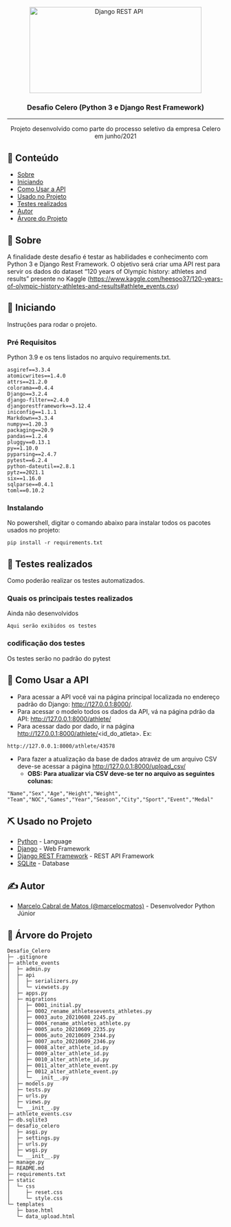 <p align="center">
  <a href="https://github.com/marcelocmatos/desafio_celero" rel="noopener">
 <img width='400px' height=200px src="https://fiverr-res.cloudinary.com/images/q_auto,f_auto/gigs/136893056/original/c077ae2c46497ef39ba6db4b67a2b066d202bc0b/make-restful-api-using-django-rest-framework.png" alt="Django REST API"></a>
</p>

<h3 align="center">Desafio Celero (Python 3 e Django Rest Framework)</h3>

---

<p align="center">  Projeto desenvolvido como parte do processo seletivo da empresa Celero em junho/2021
    <br> 
</p>

## 📝 Conteúdo

- [Sobre](#sobre)
- [Iniciando](#iniciando)
- [Como Usar a API](#como_usar)
- [Usado no Projeto](#usado_no_projeto)
- [Testes realizados](#testes)
- [Autor](#autor)
- [Árvore do Projeto](#arvore)

## 🧐 Sobre <a name = "sobre"></a>

A finalidade deste desafio é testar as habilidades e conhecimento com Python 3 e Django Rest Framework. O objetivo será criar uma API rest para servir os dados do dataset “120 years of Olympic history: athletes and results” presente no Kaggle (https://www.kaggle.com/heesoo37/120-years-of-olympic-history-athletes-and-results#athlete_events.csv)

## 🏁 Iniciando <a name = "iniciando"></a>

Instruções para rodar o projeto.

### Pré Requisitos

Python 3.9 e os tens listados no arquivo requirements.txt.

```
asgiref==3.3.4
atomicwrites==1.4.0
attrs==21.2.0
colorama==0.4.4
Django==3.2.4
django-filter==2.4.0
djangorestframework==3.12.4
iniconfig==1.1.1
Markdown==3.3.4
numpy==1.20.3
packaging==20.9
pandas==1.2.4
pluggy==0.13.1
py==1.10.0
pyparsing==2.4.7
pytest==6.2.4
python-dateutil==2.8.1
pytz==2021.1
six==1.16.0
sqlparse==0.4.1
toml==0.10.2
```

### Instalando

No powershell, digitar o comando abaixo para instalar todos os pacotes usados no projeto:

```
pip install -r requirements.txt
```

## 🔧 Testes realizados <a name = "testes"></a>

Como poderão realizar os testes automatizados.

 ### Quais os principais testes realizados

Ainda não desenvolvidos

 ```
 Aqui serão exibidos os testes
 ```

### codificação dos testes

Os testes serão no padrão do pytest

## 🎈 Como Usar a API <a name="como_usar"></a>

- Para acessar a API você vai na página principal localizada no endereço padrão do Django: http://127.0.0.1:8000/.
- Para acessar o modelo todos os dados da API, vá na página pdrão da API: http://127.0.0.1:8000/athlete/
- Para acessar dado por dado, ir na página http://127.0.0.1:8000/athlete/<id_do_atleta>. Ex:
```
http://127.0.0.1:8000/athlete/43578
```
- Para fazer a atualização da base de dados atravéz de um arquivo CSV deve-se acessar a página http://127.0.0.1:8000/upload_csv/
  - <strong>OBS: Para atualizar via CSV deve-se ter no arquivo as seguintes colunas:</strong>

```
"Name","Sex","Age","Height","Weight", "Team","NOC","Games","Year","Season","City","Sport","Event","Medal"
```


## ⛏️ Usado no Projeto <a name = "usado_no_projeto"></a>

- [Python](https://www.python.org/) - Language
- [Django](https://www.djangoproject.com/) - Web Framework
- [Django REST Framework](https://www.django-rest-framework.org/) - REST API Framework
- [SQLite](https://sqlite.org/index.html/) - Database

## ✍️ Autor <a name = "autor"></a>

- [Marcelo Cabral de Matos (@marcelocmatos)](https://github.com/marcelocmatos) - Desenvolvedor Python Júnior


## 🌳 Árvore do Projeto <a name = "arvore"></a>

```
Desafio_Celero
├─ .gitignore
├─ athlete_events
│  ├─ admin.py
│  ├─ api
│  │  ├─ serializers.py
│  │  └─ viewsets.py
│  ├─ apps.py
│  ├─ migrations
│  │  ├─ 0001_initial.py
│  │  ├─ 0002_rename_athletesevents_athletes.py
│  │  ├─ 0003_auto_20210608_2245.py
│  │  ├─ 0004_rename_athletes_athlete.py
│  │  ├─ 0005_auto_20210609_2235.py
│  │  ├─ 0006_auto_20210609_2344.py
│  │  ├─ 0007_auto_20210609_2346.py
│  │  ├─ 0008_alter_athlete_id.py
│  │  ├─ 0009_alter_athlete_id.py
│  │  ├─ 0010_alter_athlete_id.py
│  │  ├─ 0011_alter_athlete_event.py
│  │  ├─ 0012_alter_athlete_event.py
│  │  └─ __init__.py
│  ├─ models.py
│  ├─ tests.py
│  ├─ urls.py
│  ├─ views.py
│  └─ __init__.py
├─ athlete_events.csv
├─ db.sqlite3
├─ desafio_celero
│  ├─ asgi.py
│  ├─ settings.py
│  ├─ urls.py
│  ├─ wsgi.py
│  └─ __init__.py
├─ manage.py
├─ README.md
├─ requirements.txt
├─ static
│  └─ css
│     ├─ reset.css
│     └─ style.css
└─ templates
   ├─ base.html
   └─ data_upload.html

```